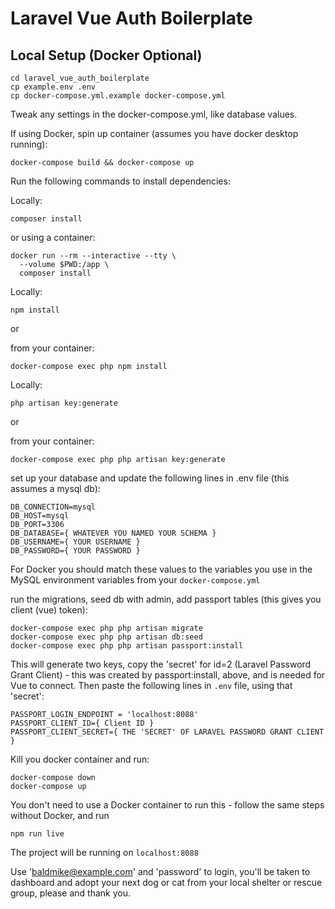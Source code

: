# Laravel Vue Auth Boilerplate

## Local Setup (Docker Optional)
```
cd laravel_vue_auth_boilerplate
cp example.env .env
cp docker-compose.yml.example docker-compose.yml
```

Tweak any settings in the docker-compose.yml, like database values.

If using Docker, spin up container (assumes you have docker desktop running):
```
docker-compose build && docker-compose up
```

Run the following commands to install dependencies:

Locally:
```
composer install
```

or using a container:
```
docker run --rm --interactive --tty \
  --volume $PWD:/app \
  composer install
```

Locally:
```
npm install
```

or

from your container:
```
docker-compose exec php npm install
```

Locally:
```
php artisan key:generate
```

or

from your container:
```
docker-compose exec php php artisan key:generate
```

set up your database and update the following lines in .env file (this assumes a mysql db):
```
DB_CONNECTION=mysql
DB_HOST=mysql
DB_PORT=3306
DB_DATABASE={ WHATEVER YOU NAMED YOUR SCHEMA }
DB_USERNAME={ YOUR USERNAME }
DB_PASSWORD={ YOUR PASSWORD }
```

For Docker you should match these values to the variables you use in the MySQL environment variables from your `docker-compose.yml`


run the migrations, seed db with admin, add passport tables (this gives you client (vue) token):
```
docker-compose exec php php artisan migrate
docker-compose exec php php artisan db:seed
docker-compose exec php php artisan passport:install
```

This will generate two keys, copy the 'secret' for id=2 (Laravel Password Grant Client) - this was created by passport:install, above, and is needed for Vue to connect.  Then paste the following lines in `.env` file, using that 'secret':

```
PASSPORT_LOGIN_ENDPOINT = 'localhost:8088'
PASSPORT_CLIENT_ID={ Client ID }
PASSPORT_CLIENT_SECRET={ THE 'SECRET' OF LARAVEL PASSWORD GRANT CLIENT }
```

Kill you docker container and run:

```
docker-compose down
docker-compose up
```
You don't need to use a Docker container to run this - follow the same steps without Docker, and run

```
npm run live
```
The project will be running on `localhost:8088`

Use 'baldmike@example.com' and 'password' to login, you'll be taken to dashboard and adopt your next dog or cat from your local shelter or rescue group, please and thank you.
